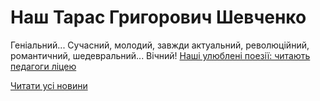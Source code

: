 # Наш Тарас Григорович Шевченко

Геніальний...
Сучасний, молодий, завжди актуальний, революційний, романтичний, шедевральний...
Вічний!
[Наші улюблені поезії: читають педагоги ліцею](https://youtu.be/zoQHgtu8JT4)


[Читати усі новини](/news)

